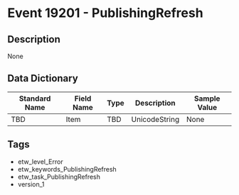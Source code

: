 # Event 19201 - PublishingRefresh

## Description
None

## Data Dictionary
|Standard Name|Field Name|Type|Description|Sample Value|
|---|---|---|---|---|
|TBD|Item|TBD|UnicodeString|None|None|

## Tags
* etw_level_Error
* etw_keywords_PublishingRefresh
* etw_task_PublishingRefresh
* version_1